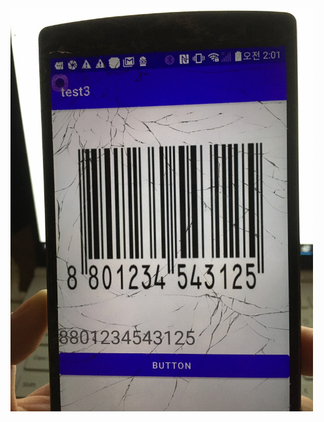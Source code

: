<img src="https://github.com/kgyeongseong/Pos_Barcode/blob/master/KakaoTalk_20210519_020129148.jpg" width="96%">
